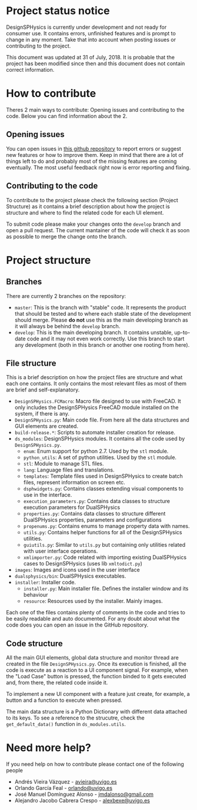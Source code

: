 # Project status notice
DesignSPHysics is currently under development and not ready for consumer use. It contains errors, unfinished features and is prompt to change in any moment. Take that into account when posting issues or contributing to the project.

This document was updated at 31 of July, 2018. It is probable that the project has been modified since then and this document does not contain correct information.

# How to contribute
Theres 2 main ways to contribute: Opening issues and contributing to the code. Below you can find information about the 2.

## Opening issues
You can open issues in [this github repository](https://github.com/DualSPHysics/DesignSPHysics) to report errors or suggest new features or how to improve them. Keep in mind that there are a lot of things left to do and probably most of the missing features are coming eventually. The most useful feedback right now is error reporting and fixing.

## Contributing to the code
To contribute to the project please check the following section (Project Structure) as it contains a brief description about how the project is structure and where to find the related code for each UI element.

To submit code please make your changes onto the `develop` branch and open a pull request. The current mantainer of the code will check it as soon as possible to merge the change onto the branch.

# Project structure
## Branches
There are currently 2 branches on the repository:
- `master`: This is the branch with "stable" code. It represents the product that should be tested and to where each stable state of the development should merge. Please **do not** use this as the main developing branch as it will always be behind the `develop` branch.
- `develop`: This is the main developing branch. It contains unstable, up-to-date code and it may not even work correctly. Use this branch to start any development (both in this branch or another one rooting from here).

## File structure
This is a brief description on how the project files are structure and what each one contains. It only contains the most relevant files as most of them are brief and self-explanatory.
- `DesignSPHysics.FCMacro`: Macro file designed to use with FreeCAD. It only includes the DesignSPHysics FreeCAD module installed on the system, if there is any.
- `DesignSPHysics.py`: Main code file. From here all the data structures and GUI elements are created. 
- `build-release.*`: Scripts to automate installer creation for release.
- `ds_modules`: DesignSPHysics modules. It contains all the code used by `DesignSPHysics.py`.
    - `enum`: Enum support for python 2.7. Used by the `stl` module.
    - `python_utils`: A set of python utilities. Used by the `stl` module.
    - `stl`: Module to manage STL files.
    - `lang`: Language files and translations.
    - `templates`: Template files used in DesignSPHysics to create batch files, represent information on screen etc.
    - `dsphwidgets.py`: Contains classes extending visual components to use in the interface.
    - `execution_parameters.py`: Contains data classes to structure execution parameters for DualSPHysics
    - `properties.py`: Contains data classes to structure different DualSPHysics properties, parameters and configurations
    - `propenums.py`: Contains enums to manage property data with names.
    - `utils.py`: Contains helper functions for all of the DesignSPHysics utilities.
    - `guiutils.py`: Similar to `utils.py` but containing only utilities related with user interface operations.
    - `xmlimporter.py`: Code related with importing existing DualSPHysics cases to DesignSPHysics (uses lib `xmltodict.py`)
- `images`: Images and icons used in the user interface
- `dualsphysics/bin`: DualSPHysics executables.
- `installer`: Installer code.
    - `installer.py`: Main installer file. Defines the installer window and its behaviour
    - `resource`: Resources used by the installer. Mainly images.
    
Each one of the files contains plenty of comments in the code and tries to be easily readable and auto documented. For any doubt about what the code does you can open an issue in the GitHub repository.
    
## Code structure
All the main GUI elements, global data structure and monitor thread are created in the file `DesignSPHysics.py`. Once its execution is finished, all the code is execute as a reaction to a UI component signal.
For example, when the "Load Case" button is pressed, the function binded to it gets executed and, from there, the related code inside it.

To implement a new UI component with a feature just create, for example, a button and a function to execute when pressed.

The main data structure is a Python Dictionary with different data attached to its keys. To see a reference to the strucutre, check the `get_default_data()` function in `ds_modules.utils`.

# Need more help?
If you need help on how to contribute please contact one of the following people
- Andrés Vieira Vázquez - avieira@uvigo.es
- Orlando García Feal - orlando@uvigo.es
- José Manuel Domínguez Alonso - jmdalonso@gmail.com
- Alejandro Jacobo Cabrera Crespo - alexbexe@uvigo.es
